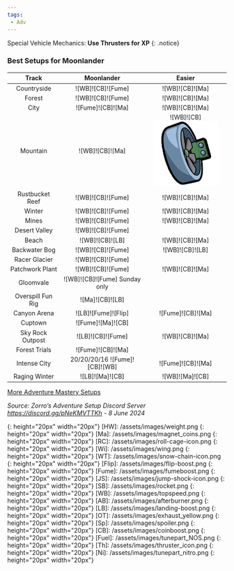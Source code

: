 ```yaml
---
tags:
 - Adv
---
```

Special Vehicle Mechanics: **Use Thrusters for XP**
{: .notice}

### Best Setups for Moonlander

Track | Moonlander | Easier
:--: | :--: | :--:
Countryside | ![WB]![CB]![Fume] | ![WB]![CB]![Ma]
Forest | ![WB]![CB]![Fume] | ![WB]![CB]![Ma]
City | ![Fume]![CB]![Ma] | ![WB]![CB]![Ma]
Mountain | ![WB]![CB]![Ma] | ![WB]![CB]![AC]
Rustbucket Reef | ![WB]![CB]![Fume] | ![WB]![CB]![Ma]
Winter | ![WB]![CB]![Fume] | ![WB]![CB]![Ma]
Mines | ![WB]![CB]![Fume] | ![WB]![CB]![Ma]
Desert Valley | ![WB]![CB]![Fume] | 
Beach | ![WB]![CB]![LB] | ![WB]![CB]![Ma]
Backwater Bog | ![WB]![CB]![Fume] | ![WB]![CB]![LB]
Racer Glacier | ![WB]![CB]![Fume] | 
Patchwork Plant | ![WB]![CB]![Fume] | ![WB]![CB]![Ma]
Gloomvale | ![WB]![CB]![Fume] Sunday only | 
Overspill Fun Rig | ![Ma]![CB]![LB] | 
Canyon Arena | ![LB]![Fume]![Flip] | ![Fume]![CB]![Ma]
Cuptown | ![Fume]![Ma]![CB] | 
Sky Rock Outpost | ![LB]![CB]![Fume] | ![WB]![CB]![Ma]
Forest Trials | ![Fume]![CB]![Ma] | 
Intense City | 20/20/20/16 ![Fume]![CB]![WB] | ![Fume]![CB]![Ma]
Raging Winter | ![LB]![Ma]![CB] | ![WB]![Ma]![CB]

[More Adventure Mastery Setups](/info/#adventures)  

*Source: Zorro’s Adventure Setup Discord Server https://discord.gg/pNeKMVTTKh - 8 June 2024*

[AC]: /assets/images/aircontrol.png
{: height="20px" width="20px"}
[HW]: /assets/images/weight.png
{: height="20px" width="20px"}
[Ma]: /assets/images/magnet_coins.png
{: height="20px" width="20px"}
[RC]: /assets/images/roll-cage-icon.png
{: height="20px" width="20px"}
[Wi]: /assets/images/wing.png
{: height="20px" width="20px"}
[WT]: /assets/images/snow-chain-icon.png
{: height="20px" width="20px"}
[Flip]: /assets/images/flip-boost.png
{: height="20px" width="20px"}
[Fume]: /assets/images/fumeboost.png
{: height="20px" width="20px"}
[JS]: /assets/images/jump-shock-icon.png
{: height="20px" width="20px"}
[SB]: /assets/images/rocket.png
{: height="20px" width="20px"}
[WB]: /assets/images/topspeed.png
{: height="20px" width="20px"}
[AB]: /assets/images/afterburner.png
{: height="20px" width="20px"}
[LB]: /assets/images/landing-boost.png
{: height="20px" width="20px"}
[OT]: /assets/images/exhaust_yellow.png
{: height="20px" width="20px"}
[Sp]: /assets/images/spoiler.png
{: height="20px" width="20px"}
[CB]: /assets/images/coinboost.png
{: height="20px" width="20px"}
[Fuel]: /assets/images/tunepart_NOS.png
{: height="20px" width="20px"}
[Th]: /assets/images/thruster_icon.png
{: height="20px" width="20px"}
[Ni]: /assets/images/tunepart_nitro.png
{: height="20px" width="20px"}

